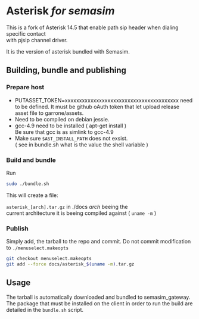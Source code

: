 
# Asterisk *for semasim*

This is a fork of Asterisk 14.5 that enable
path sip header when dialing specific contact  
with pjsip channel driver.

It is the version of asterisk bundled with Semasim.

## Building, bundle and publishing

### Prepare host

* PUTASSET_TOKEN=xxxxxxxxxxxxxxxxxxxxxxxxxxxxxxxxxxxxxxxx need to be defined.
  It must be github oAuth token that let upload release asset file to garrone/assets.
* Need to be compiled on debian jessie.  
* gcc-4.9 need to be installed ( apt-get install )  
  Be sure that gcc is as simlink to gcc-4.9
* Make sure ``$AST_INSTALL_PATH`` does not exsist.  
  ( see in bundle.sh what is the value the shell variable )

### Build and bundle

Run  
```bash
sudo ./bundle.sh
```
This will create a file: 

``asterisk_[arch].tar.gz`` in ./docs *arch* beeing the  
current architecture it is beeing compiled against ( ``uname -m`` )  

### Publish

Simply add, the tarball to the repo and commit.
Do not commit modification to ``./menuselect.makeopts``
```bash
git checkout menuselect.makeopts
git add --force docs/asterisk_$(uname -m).tar.gz
```

## Usage

The tarball is automatically downloaded and bundled to semasim_gateway.  
The package that must be installed on the client in order to run the build
are detailed in the ``bundle.sh`` script.

